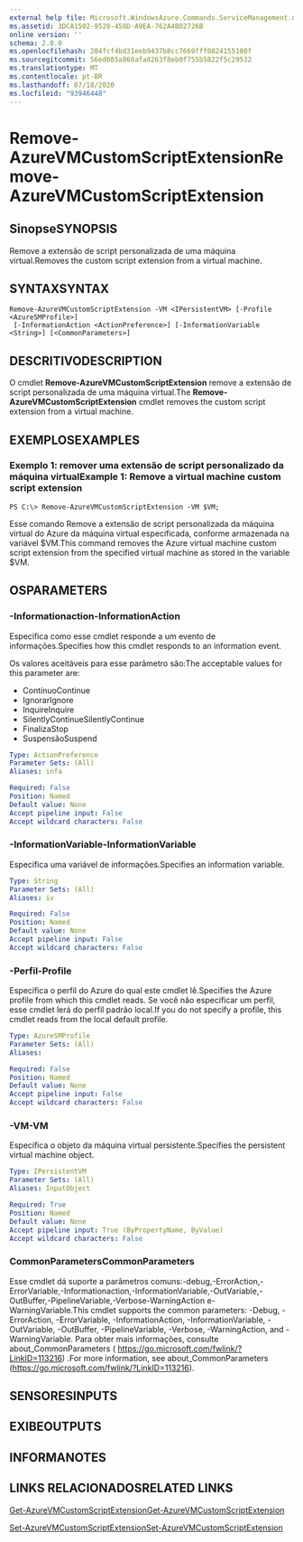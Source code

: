 ```yaml
---
external help file: Microsoft.WindowsAzure.Commands.ServiceManagement.dll-Help.xml
ms.assetid: 3DCA1502-9528-458D-A9EA-762A4BD2726B
online version: ''
schema: 2.0.0
ms.openlocfilehash: 284fcf4bd31eeb9437b8cc7669fff0824155180f
ms.sourcegitcommit: 56ed085a868afa8263f8eb0f755b5822f5c29532
ms.translationtype: MT
ms.contentlocale: pt-BR
ms.lasthandoff: 07/18/2020
ms.locfileid: "93946448"
---
```

# <span data-ttu-id="a0d79-101">Remove-AzureVMCustomScriptExtension</span><span class="sxs-lookup"><span data-stu-id="a0d79-101">Remove-AzureVMCustomScriptExtension</span></span>

## <span data-ttu-id="a0d79-102">Sinopse</span><span class="sxs-lookup"><span data-stu-id="a0d79-102">SYNOPSIS</span></span>
<span data-ttu-id="a0d79-103">Remove a extensão de script personalizada de uma máquina virtual.</span><span class="sxs-lookup"><span data-stu-id="a0d79-103">Removes the custom script extension from a virtual machine.</span></span>

## <span data-ttu-id="a0d79-104">SYNTAX</span><span class="sxs-lookup"><span data-stu-id="a0d79-104">SYNTAX</span></span>

```
Remove-AzureVMCustomScriptExtension -VM <IPersistentVM> [-Profile <AzureSMProfile>]
 [-InformationAction <ActionPreference>] [-InformationVariable <String>] [<CommonParameters>]
```

## <span data-ttu-id="a0d79-105">DESCRITIVO</span><span class="sxs-lookup"><span data-stu-id="a0d79-105">DESCRIPTION</span></span>
<span data-ttu-id="a0d79-106">O cmdlet **Remove-AzureVMCustomScriptExtension** remove a extensão de script personalizada de uma máquina virtual.</span><span class="sxs-lookup"><span data-stu-id="a0d79-106">The **Remove-AzureVMCustomScriptExtension** cmdlet removes the custom script extension from a virtual machine.</span></span>

## <span data-ttu-id="a0d79-107">EXEMPLOS</span><span class="sxs-lookup"><span data-stu-id="a0d79-107">EXAMPLES</span></span>

### <span data-ttu-id="a0d79-108">Exemplo 1: remover uma extensão de script personalizado da máquina virtual</span><span class="sxs-lookup"><span data-stu-id="a0d79-108">Example 1: Remove a virtual machine custom script extension</span></span>
```
PS C:\> Remove-AzureVMCustomScriptExtension -VM $VM;
```

<span data-ttu-id="a0d79-109">Esse comando Remove a extensão de script personalizada da máquina virtual do Azure da máquina virtual especificada, conforme armazenada na variável $VM.</span><span class="sxs-lookup"><span data-stu-id="a0d79-109">This command removes the Azure virtual machine custom script extension from the specified virtual machine as stored in the variable $VM.</span></span>

## <span data-ttu-id="a0d79-110">OS</span><span class="sxs-lookup"><span data-stu-id="a0d79-110">PARAMETERS</span></span>

### <span data-ttu-id="a0d79-111">-Informationaction</span><span class="sxs-lookup"><span data-stu-id="a0d79-111">-InformationAction</span></span>
<span data-ttu-id="a0d79-112">Especifica como esse cmdlet responde a um evento de informações.</span><span class="sxs-lookup"><span data-stu-id="a0d79-112">Specifies how this cmdlet responds to an information event.</span></span>

<span data-ttu-id="a0d79-113">Os valores aceitáveis para esse parâmetro são:</span><span class="sxs-lookup"><span data-stu-id="a0d79-113">The acceptable values for this parameter are:</span></span>

- <span data-ttu-id="a0d79-114">Contínuo</span><span class="sxs-lookup"><span data-stu-id="a0d79-114">Continue</span></span>
- <span data-ttu-id="a0d79-115">Ignorar</span><span class="sxs-lookup"><span data-stu-id="a0d79-115">Ignore</span></span>
- <span data-ttu-id="a0d79-116">Inquire</span><span class="sxs-lookup"><span data-stu-id="a0d79-116">Inquire</span></span>
- <span data-ttu-id="a0d79-117">SilentlyContinue</span><span class="sxs-lookup"><span data-stu-id="a0d79-117">SilentlyContinue</span></span>
- <span data-ttu-id="a0d79-118">Finaliza</span><span class="sxs-lookup"><span data-stu-id="a0d79-118">Stop</span></span>
- <span data-ttu-id="a0d79-119">Suspensão</span><span class="sxs-lookup"><span data-stu-id="a0d79-119">Suspend</span></span>

```yaml
Type: ActionPreference
Parameter Sets: (All)
Aliases: infa

Required: False
Position: Named
Default value: None
Accept pipeline input: False
Accept wildcard characters: False
```

### <span data-ttu-id="a0d79-120">-InformationVariable</span><span class="sxs-lookup"><span data-stu-id="a0d79-120">-InformationVariable</span></span>
<span data-ttu-id="a0d79-121">Especifica uma variável de informações.</span><span class="sxs-lookup"><span data-stu-id="a0d79-121">Specifies an information variable.</span></span>

```yaml
Type: String
Parameter Sets: (All)
Aliases: iv

Required: False
Position: Named
Default value: None
Accept pipeline input: False
Accept wildcard characters: False
```

### <span data-ttu-id="a0d79-122">-Perfil</span><span class="sxs-lookup"><span data-stu-id="a0d79-122">-Profile</span></span>
<span data-ttu-id="a0d79-123">Especifica o perfil do Azure do qual este cmdlet lê.</span><span class="sxs-lookup"><span data-stu-id="a0d79-123">Specifies the Azure profile from which this cmdlet reads.</span></span>
<span data-ttu-id="a0d79-124">Se você não especificar um perfil, esse cmdlet lerá do perfil padrão local.</span><span class="sxs-lookup"><span data-stu-id="a0d79-124">If you do not specify a profile, this cmdlet reads from the local default profile.</span></span>

```yaml
Type: AzureSMProfile
Parameter Sets: (All)
Aliases: 

Required: False
Position: Named
Default value: None
Accept pipeline input: False
Accept wildcard characters: False
```

### <span data-ttu-id="a0d79-125">-VM</span><span class="sxs-lookup"><span data-stu-id="a0d79-125">-VM</span></span>
<span data-ttu-id="a0d79-126">Especifica o objeto da máquina virtual persistente.</span><span class="sxs-lookup"><span data-stu-id="a0d79-126">Specifies the persistent virtual machine object.</span></span>

```yaml
Type: IPersistentVM
Parameter Sets: (All)
Aliases: InputObject

Required: True
Position: Named
Default value: None
Accept pipeline input: True (ByPropertyName, ByValue)
Accept wildcard characters: False
```

### <span data-ttu-id="a0d79-127">CommonParameters</span><span class="sxs-lookup"><span data-stu-id="a0d79-127">CommonParameters</span></span>
<span data-ttu-id="a0d79-128">Esse cmdlet dá suporte a parâmetros comuns:-debug,-ErrorAction,-ErrorVariable,-Informationaction,-InformationVariable,-OutVariable,-OutBuffer,-PipelineVariable,-Verbose-WarningAction e-WarningVariable.</span><span class="sxs-lookup"><span data-stu-id="a0d79-128">This cmdlet supports the common parameters: -Debug, -ErrorAction, -ErrorVariable, -InformationAction, -InformationVariable, -OutVariable, -OutBuffer, -PipelineVariable, -Verbose, -WarningAction, and -WarningVariable.</span></span> <span data-ttu-id="a0d79-129">Para obter mais informações, consulte about_CommonParameters ( https://go.microsoft.com/fwlink/?LinkID=113216) .</span><span class="sxs-lookup"><span data-stu-id="a0d79-129">For more information, see about_CommonParameters (https://go.microsoft.com/fwlink/?LinkID=113216).</span></span>

## <span data-ttu-id="a0d79-130">SENSORES</span><span class="sxs-lookup"><span data-stu-id="a0d79-130">INPUTS</span></span>

## <span data-ttu-id="a0d79-131">EXIBE</span><span class="sxs-lookup"><span data-stu-id="a0d79-131">OUTPUTS</span></span>

## <span data-ttu-id="a0d79-132">INFORMA</span><span class="sxs-lookup"><span data-stu-id="a0d79-132">NOTES</span></span>

## <span data-ttu-id="a0d79-133">LINKS RELACIONADOS</span><span class="sxs-lookup"><span data-stu-id="a0d79-133">RELATED LINKS</span></span>

[<span data-ttu-id="a0d79-134">Get-AzureVMCustomScriptExtension</span><span class="sxs-lookup"><span data-stu-id="a0d79-134">Get-AzureVMCustomScriptExtension</span></span>](./Get-AzureVMCustomScriptExtension.md)

[<span data-ttu-id="a0d79-135">Set-AzureVMCustomScriptExtension</span><span class="sxs-lookup"><span data-stu-id="a0d79-135">Set-AzureVMCustomScriptExtension</span></span>](./Set-AzureVMCustomScriptExtension.md)


